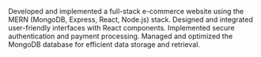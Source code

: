  Developed and implemented a full-stack e-commerce website using the
 MERN (MongoDB, Express, React, Node.js) stack.
 Designed and integrated user-friendly interfaces with React components.
 Implemented secure authentication and payment processing.
 Managed and optimized the MongoDB database for efficient data storage
and retrieval.
